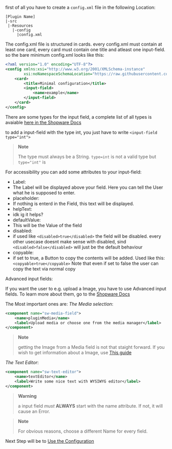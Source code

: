  first of all you have to create a `config.xml` file in the following Location:
 ```
 [Plugin Name]
 |-src
  |-Resources
    |-config
      |config.xml
 ```
 
The config.xml file is structured in cards. every config.xml must contain at least one card, every card must contain one title and atleast one input-field. so the bare minimum config.xml looks like this:
```xml
<?xml version="1.0" encoding="UTF-8"?>
<config xmlns:xsi="http://www.w3.org/2001/XMLSchema-instance"
        xsi:noNamespaceSchemaLocation="https://raw.githubusercontent.com/shopware/platform/trunk/src/Core/System/SystemConfig/Schema/config.xsd">
    <card>
        <title>Minimal configuration</title>
        <input-field>
            <name>example</name>
        </input-field>
    </card>
</config>
```

There are some types for the input field, a complete list of all types is avaiable [here in the Shopware Docs](https://developer.shopware.com/docs/guides/plugins/plugins/plugin-fundamentals/add-plugin-configuration#the-different-types-of-input-field)

to add a input-field with the type int, you just have to write `<input-field type="int">` 

>__Note__
>
> The type must always be a String. `type=int` is not a valid type but `type="int"` is

For accessibility you can add some attributes to your input-field:

- Label:
-   The Label will be displayed above your field. Here you can tell the User what he is supposed to enter.
- placeholder:
-   If nothing is enterd in the Field, this text will be displayed. 
- helpText:
-   idk ig it helps?
- defaultValue:
-   This will be the Value of the field
- disabled:
-   if used like `<disabled>true</disabled>` the field will be disabled. every other usecase doesnt make sense with disabled, sind `<disabled>false</disabled>` will just be the default behaviour
- copyable:
-   if set to true, a Button to copy the contents will be added. Used like this: `<copyable>true</copyable>` Note that even if set to false the user can copy the text via normal copy


Advanced input fields:

If you want the user to e.g. upload a Image, you have to use Advanced input fields. To learn more about them, go to the [Shopware Docs](https://developer.shopware.com/docs/guides/plugins/plugins/plugin-fundamentals/add-plugin-configuration#advanced-custom-input-fields)

The Most important ones are:
*The Media selection*:
```xml
<component name="sw-media-field">
    <name>pluginMedia</name>
    <label>Upload media or choose one from the media manager</label>
</component>
```

> __Note__
>
> getting the Image from a Media field is not that staight forward. If you wish to get information about a Image, use [This guide](https://github.com/kollhdxdlp/ShopwarePluginQuickstartGuide/blob/main/sideguids/showImage.md)

*The Text Editor*:
```xml
<component name="sw-text-editor">
    <name>textEditor</name>
    <label>Write some nice text with WYSIWYG editor</label>
</component>
```

>__Warning__
>
> a input field *must* **ALWAYS** start with the name attribute. If not, it will cause an Error.


>__Note__
> 
> For obvious reasons, choose a different Name for every field.


Next Step will be to [Use the Configuration](https://github.com/kollhdxdlp/ShopwarePluginQuickstartGuide/blob/main/UseConfiguration.md)



